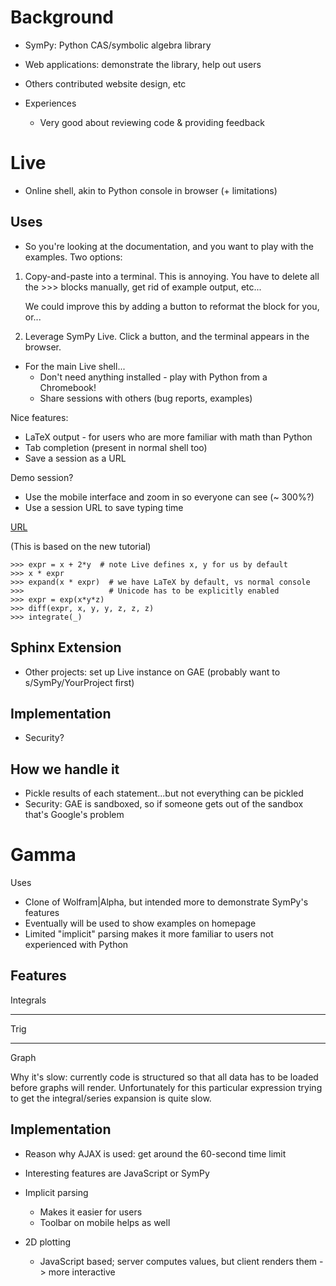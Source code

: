 # Background

- SymPy: Python CAS/symbolic algebra library
- Web applications: demonstrate the library, help out users
- Others contributed website design, etc

- Experiences
    - Very good about reviewing code & providing feedback

# Live

- Online shell, akin to Python console in browser (+ limitations)

## Uses

- So you're looking at the documentation, and you want to play with the
  examples. Two options:

1. Copy-and-paste into a terminal. This is annoying. You have to delete all
   the >>> blocks manually, get rid of example output, etc...

   We could improve this by adding a button to reformat the block for you,
   or...

2. Leverage SymPy Live. Click a button, and the terminal appears in the
   browser.

- For the main Live shell...
    - Don't need anything installed - play with Python from a Chromebook!
    - Share sessions with others (bug reports, examples)

Nice features:

- LaTeX output - for users who are more familiar with math than Python
- Tab completion (present in normal shell too)
- Save a session as a URL

Demo session?

- Use the mobile interface and zoom in so everyone can see (~ 300%?)
- Use a session URL to save typing time

[URL](http://live.sympy.org/shellmobile?evaluate=expr%20%3D%20x%20%2B%202*y%0A%23--%0Ax%20*%20expr%0A%23--%0Aexpand(x%20*%20expr)%0A%23--%0Aexpr%20%3D%20exp(x*y*z)%0A%23--%0Adiff(expr%2C%20x%2C%20y%2C%20y%2C%20z%2C%20z%2C%20z)%0A%23--%0Aintegrate(diff(expr%2C%20x)%2C%20x)%0A%23--%0A)

(This is based on the new tutorial)

    >>> expr = x + 2*y  # note Live defines x, y for us by default
    >>> x * expr
    >>> expand(x * expr)  # we have LaTeX by default, vs normal console
    >>>                   # Unicode has to be explicitly enabled
    >>> expr = exp(x*y*z)
    >>> diff(expr, x, y, y, z, z, z)
    >>> integrate(_)

## Sphinx Extension

- Other projects: set up Live instance on GAE (probably want to
  s/SymPy/YourProject first)

## Implementation

- Security?

## How we handle it

- Pickle results of each statement...but not everything can be pickled
- Security: GAE is sandboxed, so if someone gets out of the sandbox that's
  Google's problem

# Gamma

Uses

- Clone of Wolfram|Alpha, but intended more to demonstrate SymPy's features
- Eventually will be used to show examples on homepage
- Limited "implicit" parsing makes it more familiar to users not experienced
  with Python

## Features

Integrals

---

Trig

---

Graph

Why it's slow: currently code is structured so that all data has to be
loaded before graphs will render. Unfortunately for this particular
expression trying to get the integral/series expansion is quite slow.


## Implementation

- Reason why AJAX is used: get around the 60-second time limit

- Interesting features are JavaScript or SymPy
- Implicit parsing
    - Makes it easier for users
    - Toolbar on mobile helps as well
- 2D plotting
    - JavaScript based; server computes values, but client renders them ->
      more interactive
